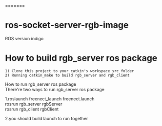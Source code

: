 =======
# ros-socket-server-rgb-image
ROS version indigo

How to build rgb_server ros package   
=====================================================================
    1) Clone this project to your catkin's workspace src folder   
    2) Running catkin_make to build rgb_server and rgb_client   

How to run  rgb_server ros package   
There're two ways to run  rgb_server ros package   

1.roslaunch freenect_launch freenect.launch   
  rosrun rgb_server rgbServer   
  rosrun rgb_client rgbClient   

2.you should build launch to run together   
